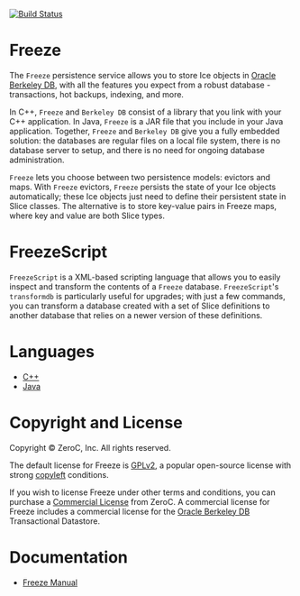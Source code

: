[![Build Status](https://travis-ci.org/zeroc-ice/freeze.svg?branch=master)](https://travis-ci.org/zeroc-ice/freeze)
# Freeze

The `Freeze` persistence service allows you to store Ice objects in [Oracle Berkeley DB][1], with all the features you expect from a robust database - transactions, hot backups, indexing, and more.

In C++, `Freeze` and `Berkeley DB` consist of a library that you link with your C++ application. In Java, `Freeze` is a JAR file that you include in your Java application. Together, `Freeze` and `Berkeley DB` give you a fully embedded solution: the databases are regular files on a local file system, there is no database server to setup, and there is no need for ongoing database administration.

`Freeze` lets you choose between two persistence models: evictors and maps. With `Freeze` evictors, `Freeze` persists the state of your Ice objects automatically; these Ice objects just need to define their persistent state in Slice classes. The alternative is to store key-value pairs in Freeze maps, where key and value are both Slice types.

# FreezeScript

`FreezeScript` is a XML-based scripting language that allows you to easily inspect and transform the contents of a `Freeze` database. `FreezeScript`'s `transformdb` is particularly useful for upgrades; with just a few commands, you can transform a database created with a set of Slice definitions to another database that relies on a newer version of these definitions.

# Languages

- [C++](./cpp)
- [Java](./java)

# Copyright and License

Copyright &copy; ZeroC, Inc. All rights reserved.

The default license for Freeze is [GPLv2](https://opensource.org/licenses/GPL-2.0), a popular open-source license with strong [copyleft](https://en.wikipedia.org/wiki/Copyleft) conditions.

If you wish to license Freeze under other terms and conditions, you can purchase a [Commercial License](https://zeroc.com/licensing) from ZeroC. A commercial license for Freeze includes a commercial license for the [Oracle Berkeley DB][1] Transactional Datastore.

# Documentation

- [Freeze Manual](https://doc.zeroc.com/freeze/3.7/freeze-manual)

[1]: https://www.oracle.com/database/berkeley-db/
